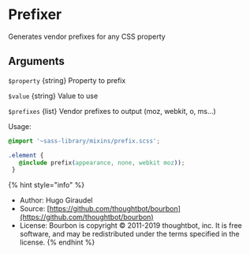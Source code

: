 # Prefixer

Generates vendor prefixes for any CSS property

## Arguments

`$property` {string} Property to prefix

`$value` {string} Value to use

`$prefixes` {list} Vendor prefixes to output \(moz, webkit, o, ms...\)

Usage:

```css
@import '~sass-library/mixins/prefix.scss';

.element {
   @include prefix(appearance, none, webkit moz));
 }
```

{% hint style="info" %}
* Author: Hugo Giraudel
* Source: [https://github.com/thoughtbot/bourbon](https://github.com/thoughtbot/bourbon)
* License: Bourbon is copyright © 2011-2019 thoughtbot, inc. It is free software, and may be redistributed under the terms specified in the license.
{% endhint %}
